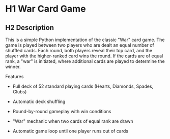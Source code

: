 # H1 War Card Game

## H2 Description

This is a simple Python implementation of the classic "War" card game. The game is played between two players who are dealt an equal number of shuffled cards. Each round, both players reveal their top card, and the player with the higher-ranked card wins the round. If the cards are of equal rank, a "war" is initiated, where additional cards are played to determine the winner.

Features

- Full deck of 52 standard playing cards (Hearts, Diamonds, Spades, Clubs)

- Automatic deck shuffling

- Round-by-round gameplay with win conditions

- "War" mechanic when two cards of equal rank are drawn

- Automatic game loop until one player runs out of cards
